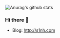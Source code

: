 ![Anurag's github stats](https://github-readme-stats.vercel.app/api?username=duchengyao&show_icons=true&count_private=true)

### Hi there 👋

- Blog: http://s1nh.com


<!--
**duchengyao/duchengyao** is a ✨ _special_ ✨ repository because its `README.md` (this file) appears on your GitHub profile.

Here are some ideas to get you started:

- 🔭 I’m currently working on ...
- 🌱 I’m currently learning ...
- 👯 I’m looking to collaborate on ...
- 🤔 I’m looking for help with ...
- 💬 Ask me about ...
- 📫 How to reach me: ...
- 😄 Pronouns: ...
- ⚡ Fun fact: ...
-->
